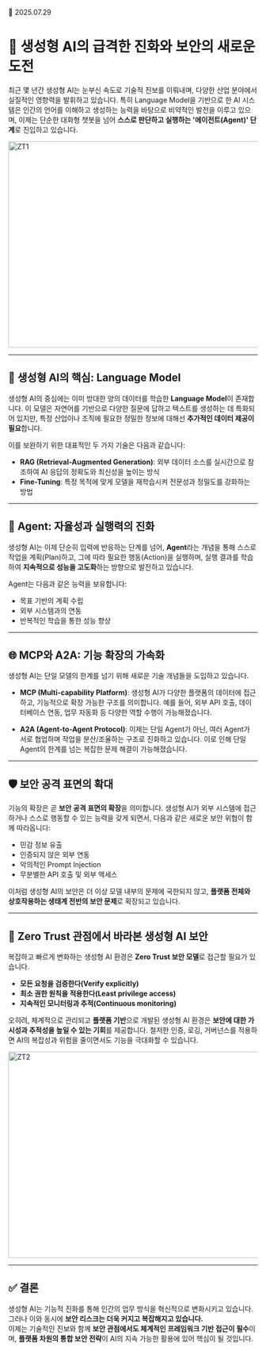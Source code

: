📅 2025.07.29

# 🚀 생성형 AI의 급격한 진화와 보안의 새로운 도전

최근 몇 년간 생성형 AI는 눈부신 속도로 기술적 진보를 이뤄내며, 다양한 산업 분야에서 실질적인 영향력을 발휘하고 있습니다. 특히 Language Model을 기반으로 한 AI 시스템은 인간의 언어를 이해하고 생성하는 능력을 바탕으로 비약적인 발전을 이루고 있으며, 이제는 단순한 대화형 챗봇을 넘어 **스스로 판단하고 실행하는 '에이전트(Agent)' 단계**로 진입하고 있습니다.

<img width="744" height="416" alt="ZT1" src="https://github.com/user-attachments/assets/050074f2-b03e-4c45-9819-0301e4d98569" />

---

## 🧠 생성형 AI의 핵심: Language Model

생성형 AI의 중심에는 이미 방대한 양의 데이터를 학습한 **Language Model**이 존재합니다. 이 모델은 자연어를 기반으로 다양한 질문에 답하고 텍스트를 생성하는 데 특화되어 있지만, 특정 산업이나 조직에 필요한 정밀한 정보에 대해선 **추가적인 데이터 제공이 필요**합니다.

이를 보완하기 위한 대표적인 두 가지 기술은 다음과 같습니다:

- **RAG (Retrieval-Augmented Generation)**: 외부 데이터 소스를 실시간으로 참조하여 AI 응답의 정확도와 최신성을 높이는 방식
- **Fine-Tuning**: 특정 목적에 맞게 모델을 재학습시켜 전문성과 정밀도를 강화하는 방법

---

## 🤖 Agent: 자율성과 실행력의 진화

생성형 AI는 이제 단순히 입력에 반응하는 단계를 넘어, **Agent**라는 개념을 통해 스스로 작업을 계획(Plan)하고, 그에 따라 필요한 행동(Action)을 실행하며, 실행 결과를 학습하여 **지속적으로 성능을 고도화**하는 방향으로 발전하고 있습니다.

Agent는 다음과 같은 능력을 보유합니다:

- 목표 기반의 계획 수립
- 외부 시스템과의 연동
- 반복적인 학습을 통한 성능 향상

---

## 🌐 MCP와 A2A: 기능 확장의 가속화

생성형 AI는 단일 모델의 한계를 넘기 위해 새로운 기술 개념들을 도입하고 있습니다.

- **MCP (Multi-capability Platform)**: 생성형 AI가 다양한 플랫폼의 데이터에 접근하고, 기능적으로 확장 가능한 구조를 의미합니다. 예를 들어, 외부 API 호출, 데이터베이스 연동, 업무 자동화 등 다양한 역할 수행이 가능해졌습니다.
  
- **A2A (Agent-to-Agent Protocol)**: 이제는 단일 Agent가 아닌, 여러 Agent가 서로 협업하며 작업을 분산/조율하는 구조로 진화하고 있습니다. 이로 인해 단일 Agent의 한계를 넘는 복잡한 문제 해결이 가능해졌습니다.

---

## 🛡️ 보안 공격 표면의 확대

기능의 확장은 곧 **보안 공격 표면의 확장**을 의미합니다. 생성형 AI가 외부 시스템에 접근하거나 스스로 행동할 수 있는 능력을 갖게 되면서, 다음과 같은 새로운 보안 위협이 함께 따라옵니다:

- 민감 정보 유출
- 인증되지 않은 외부 연동
- 악의적인 Prompt Injection
- 무분별한 API 호출 및 외부 액세스

이처럼 생성형 AI의 보안은 더 이상 모델 내부의 문제에 국한되지 않고, **플랫폼 전체와 상호작용하는 생태계 전반의 보안 문제**로 확장되고 있습니다.

---

## 🧩 Zero Trust 관점에서 바라본 생성형 AI 보안

복잡하고 빠르게 변화하는 생성형 AI 환경은 **Zero Trust 보안 모델**로 접근할 필요가 있습니다.

- **모든 요청을 검증한다(Verify explicitly)**
- **최소 권한 원칙을 적용한다(Least privilege access)**
- **지속적인 모니터링과 추적(Continuous monitoring)**

오히려, 체계적으로 관리되고 **플랫폼 기반**으로 개발된 생성형 AI 환경은 **보안에 대한 가시성과 추적성을 높일 수 있는 기회**를 제공합니다. 철저한 인증, 로깅, 거버넌스를 적용하면 AI의 복잡성과 위험을 줄이면서도 기능을 극대화할 수 있습니다.

<img width="744" height="416" alt="ZT2" src="https://github.com/user-attachments/assets/ff34d8a8-f701-4a1e-88e5-97bc4973292f" />

---

## ✅ 결론

생성형 AI는 기능적 진화를 통해 인간의 업무 방식을 혁신적으로 변화시키고 있습니다. 그러나 이와 동시에 **보안 리스크는 더욱 커지고 복잡해지고 있습니다.**  
이제는 기술적인 진보와 함께 **보안 관점에서도 체계적인 프레임워크 기반 접근이 필수**이며, **플랫폼 차원의 통합 보안 전략**이 AI의 지속 가능한 활용에 있어 핵심이 될 것입니다.
